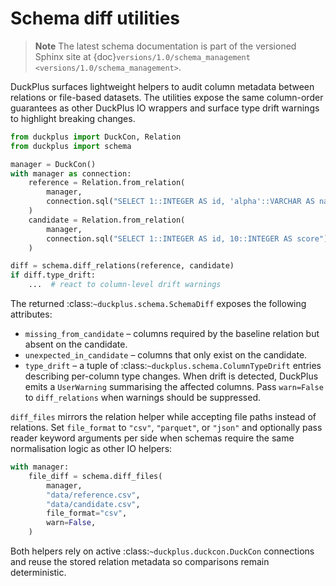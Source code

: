 # Schema diff utilities

> **Note**
> The latest schema documentation is part of the versioned Sphinx site at
> {doc}`versions/1.0/schema_management <versions/1.0/schema_management>`.

DuckPlus surfaces lightweight helpers to audit column metadata between relations
or file-based datasets. The utilities expose the same column-order guarantees as
other DuckPlus IO wrappers and surface type drift warnings to highlight breaking
changes.

```python
from duckplus import DuckCon, Relation
from duckplus import schema

manager = DuckCon()
with manager as connection:
    reference = Relation.from_relation(
        manager,
        connection.sql("SELECT 1::INTEGER AS id, 'alpha'::VARCHAR AS name"),
    )
    candidate = Relation.from_relation(
        manager,
        connection.sql("SELECT 1::INTEGER AS id, 10::INTEGER AS score"),
    )

diff = schema.diff_relations(reference, candidate)
if diff.type_drift:
    ...  # react to column-level drift warnings
```

The returned :class:`~duckplus.schema.SchemaDiff` exposes the following
attributes:

* ``missing_from_candidate`` – columns required by the baseline relation but
  absent on the candidate.
* ``unexpected_in_candidate`` – columns that only exist on the candidate.
* ``type_drift`` – a tuple of :class:`~duckplus.schema.ColumnTypeDrift` entries
  describing per-column type changes. When drift is detected, DuckPlus emits a
  ``UserWarning`` summarising the affected columns. Pass ``warn=False`` to
  ``diff_relations`` when warnings should be suppressed.

`diff_files` mirrors the relation helper while accepting file paths instead of
relations. Set ``file_format`` to ``"csv"``, ``"parquet"``, or ``"json"`` and
optionally pass reader keyword arguments per side when schemas require the same
normalisation logic as other IO helpers:

```python
with manager:
    file_diff = schema.diff_files(
        manager,
        "data/reference.csv",
        "data/candidate.csv",
        file_format="csv",
        warn=False,
    )
```

Both helpers rely on active :class:`~duckplus.duckcon.DuckCon` connections and
reuse the stored relation metadata so comparisons remain deterministic.
